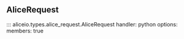 ## AliceRequest

::: aliceio.types.alice_request.AliceRequest
    handler: python
    options:
      members: true
